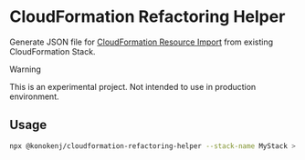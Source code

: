 # CloudFormation Refactoring Helper

Generate JSON file for [CloudFormation Resource Import](https://docs.aws.amazon.com/AWSCloudFormation/latest/UserGuide/resource-import-existing-stack.html#resource-import-existing-stack-cli) from existing CloudFormation Stack.

> [!WARNING]
> This is an experimental project. Not intended to use in production environment.

## Usage

```sh
npx @konokenj/cloudformation-refactoring-helper --stack-name MyStack > MyStack.json
```
